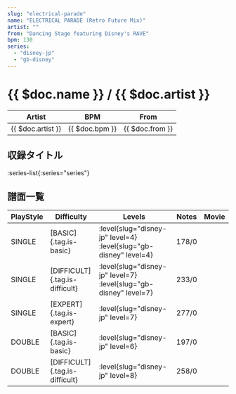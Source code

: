```yaml
---
slug: "electrical-parade"
name: "ELECTRICAL PARADE (Retro Future Mix)"
artist: ""
from: "Dancing Stage featuring Disney's RAVE"
bpm: 130
series:
  - "disney-jp"
  - "gb-disney"
---
```


# {{ $doc.name }} / {{ $doc.artist }}

|Artist|BPM|From|
|------|---|----|
|{{ $doc.artist }}|{{ $doc.bpm }}|{{ $doc.from }}|

## 収録タイトル

:series-list{:series="series"}

## 譜面一覧

|PlayStyle|Difficulty|Levels|Notes|Movie|
|---------|----------|------|-----|-----|
|SINGLE|[BASIC]{.tag.is-basic}|<div class="field is-grouped is-grouped-multiline">:level{slug="disney-jp" level=4} :level{slug="gb-disney" level=4}</div>|178/0||
|SINGLE|[DIFFICULT]{.tag.is-difficult}|<div class="field is-grouped is-grouped-multiline">:level{slug="disney-jp" level=7} :level{slug="gb-disney" level=7}</div>|233/0||
|SINGLE|[EXPERT]{.tag.is-expert}|<div class="field is-grouped is-grouped-multiline">:level{slug="disney-jp" level=7}</div>|277/0||
|DOUBLE|[BASIC]{.tag.is-basic}|<div class="field is-grouped is-grouped-multiline">:level{slug="disney-jp" level=6}</div>|197/0||
|DOUBLE|[DIFFICULT]{.tag.is-difficult}|<div class="field is-grouped is-grouped-multiline">:level{slug="disney-jp" level=8}</div>|258/0||
